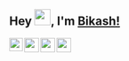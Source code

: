 ## Hey <img src="https://github.com/TheDudeThatCode/TheDudeThatCode/blob/master/Assets/Hi.gif" width="29px">, I'm [Bikash!](https://forkbikash.github.io) 

<a href="https://www.linkedin.com/in/forkbikash/">
  <img align="left" width="24px" src="https://cdn.jsdelivr.net/npm/simple-icons@v3/icons/linkedin.svg"  />
</a>
<a href="https://twitter.com/forkbikash">
  <img align="left" width="26px" src="https://cdn.jsdelivr.net/npm/simple-icons@v3/icons/twitter.svg" />
</a>
<a href="mailto:mishra.bikash002@gmail.com">
  <img align="left" width="26px" src="https://cdn.jsdelivr.net/npm/simple-icons@v3/icons/gmail.svg" />
</a>
<a href="http://dev.to/forkbikash">
  <img align="left" width="26px" src="https://www.vectorlogo.zone/logos/devto/devto-icon.svg" />
</a>
